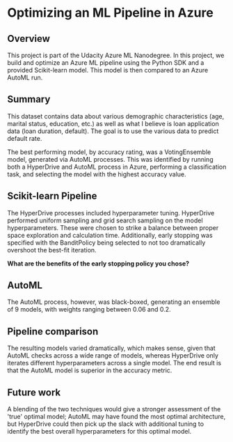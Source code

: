 # Optimizing an ML Pipeline in Azure

## Overview
This project is part of the Udacity Azure ML Nanodegree.
In this project, we build and optimize an Azure ML pipeline using the Python SDK and a provided Scikit-learn model.
This model is then compared to an Azure AutoML run.

## Summary
This dataset contains data about various demographic characteristics (age, marital status, education, etc.) as well as what I believe is loan application data (loan duration, default). The goal is to use the various data to predict default rate.

The best performing model, by accuracy rating, was a VotingEnsemble model, generated via AutoML processes. This was identified by running both a HyperDrive and AutoML process in Azure, performing a classification task, and selecting the model with the highest accuracy value.

## Scikit-learn Pipeline
The HyperDrive processes included hyperparameter tuning. HyperDrive performed uniform sampling and grid search sampling on the model hyperparameters. These were chosen to strike a balance between proper space exploration and calculation time. Additionally, early stopping was specified with the BanditPolicy being selected to not too dramatically overshoot the best-fit iteration.

**What are the benefits of the early stopping policy you chose?**

## AutoML
The AutoML process, however, was black-boxed, generating an ensemble of 9 models, with weights ranging between 0.06 and 0.2.

## Pipeline comparison
The resulting models varied dramatically, which makes sense, given that AutoML checks across a wide range of models, whereas HyperDrive only iterates different hyperparameters across a single model. The end result is that the AutoML model is superior in the accuracy metric.

## Future work
A blending of the two techniques would give a stronger assessment of the 'true' optimal model; AutoML may have found the most optimal architecture, but HyperDrive could then pick up the slack with additional tuning to identify the best overall hyperparameters for this optimal model.
